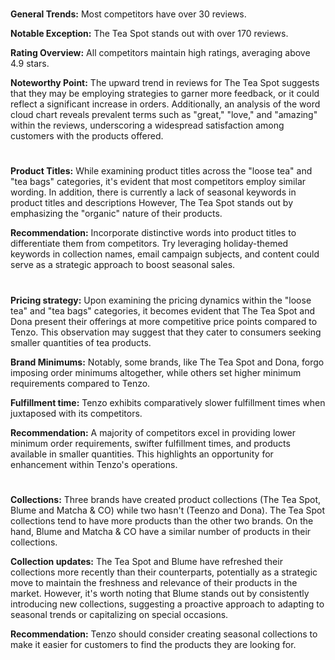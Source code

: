 
<!-- Competitors: Review analysis -->
#

__General Trends:__ Most competitors have over 30 reviews.

__Notable Exception:__ The Tea Spot stands out with over 170 reviews.

__Rating Overview:__ All competitors maintain high ratings, averaging above 4.9 stars.

__Noteworthy Point:__ The upward trend in reviews for The Tea Spot suggests that they may be employing strategies to garner more feedback, or it could reflect a significant increase in orders. Additionally, an analysis of the word cloud chart reveals prevalent terms such as "great," "love," and "amazing" within the reviews, underscoring a widespread satisfaction among customers with the products offered.

#

<!-- Competitors: Product optimization analysis -->

# 

__Product Titles:__ While examining product titles across the "loose tea" and "tea bags" categories, it's evident that most competitors employ similar wording. In addition, there is currently a lack of seasonal keywords in product titles and descriptions However, The Tea Spot stands out by emphasizing the "organic" nature of their products. 

__Recommendation:__ Incorporate distinctive words into product titles to differentiate them from competitors. Try leveraging holiday-themed keywords in collection names, email campaign subjects, and content could serve as a strategic approach to boost seasonal sales.

# 

<!-- Competitors: Competitor pricing, minimum order and fulfillment analysis -->

__Pricing strategy:__ Upon examining the pricing dynamics within the "loose tea" and "tea bags" categories, it becomes evident that The Tea Spot and Dona present their offerings at more competitive price points compared to Tenzo. This observation may suggest that they cater to consumers seeking smaller quantities of tea products.

__Brand Minimums:__ Notably, some brands, like The Tea Spot and Dona, forgo imposing order minimums altogether, while others set higher minimum requirements compared to Tenzo.

__Fulfillment time:__ Tenzo exhibits comparatively slower fulfillment times when juxtaposed with its competitors.

__Recommendation:__ A majority of competitors excel in providing lower minimum order requirements, swifter fulfillment times, and products available in smaller quantities. This highlights an opportunity for enhancement within Tenzo's operations.

#

<!-- Competitors: Competitor collection analysis -->

# 

__Collections:__ Three brands have created product collections (The Tea Spot, Blume and Matcha & CO) while two hasn't (Teenzo and Dona). The Tea Spot collections tend to have more products than the other two brands. On the hand, Blume and Matcha & CO have a similar number of products in their collections.

__Collection updates:__ The Tea Spot and Blume have refreshed their collections more recently than their counterparts, potentially as a strategic move to maintain the freshness and relevance of their products in the market. However, it's worth noting that Blume stands out by consistently introducing new collections, suggesting a proactive approach to adapting to seasonal trends or capitalizing on special occasions.

__Recommendation:__ Tenzo should consider creating seasonal collections to make it easier for customers to find the products they are looking for.

#

<!-- end -->
